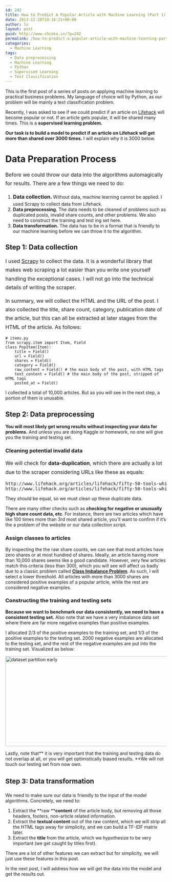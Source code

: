 ```yaml
---
id: 242
title: How to Predict A Popular Article with Machine Learning (Part 1)
date: 2013-12-28T19:16:21+00:00
author: lo
layout: post
guid: http://www.chioka.in/?p=242
permalink: /how-to-predict-a-popular-article-with-machine-learning-part-1/
categories:
  - Machine Learning
tags:
  - Data preprocessing
  - Machine Learning
  - Python
  - Supervised Learning
  - Text Classification
---
```

This is the first post of a series of posts on applying machine learning to practical business problems. My language of choice will by Python, as our problem will be mainly a text classification problem.

Recently, I was asked to see if we could predict if an article on [Lifehack](http://www.lifehack.org) will become popular or not. If an article gets popular, it will be shared many times. This is a **supervised learning problem.**

**Our task is to build a model to predict if an article on Lifehack will get more than shared over 3000 times.** I will explain why it is 3000 below.

# Data Preparation Process

<span style="line-height: 1.714285714; font-size: 1rem;">Before we could throw our data into the algorithms automagically for results. There are a few things we need to do:</span>

  1. <strong style="line-height: 1.714285714; font-size: 1rem;">Data collection. </strong>Without data, machine learning cannot be applied. I used Scrapy to collect data from Lifehack.
  2. **Data preprocessing.** The data needs to be cleaned of problems such as duplicated posts, invalid share counts, and other problems. We also need to construct the training and test ing set here.
  3. **Data transformation.** The data has to be in a format that is friendly to our machine learning before we can throw it to the algorithm.

## Step 1: Data collection

<span style="line-height: 1.714285714; font-size: 1rem;">I used </span><a style="line-height: 1.714285714; font-size: 1rem;" href="http://www.scrapy.org">Scrapy</a><span style="line-height: 1.714285714; font-size: 1rem;"> to collect the data. It is a wonderful library that makes web scraping a lot easier than you write one yourself handling the exceptional cases. I will not go into the technical details of writing the scraper.</span>

<span style="line-height: 1.714285714; font-size: 1rem;">In summary, we will collect the HTML and the URL of the post. I also collected the title, share count, category, publication date of the article, but this can all be extracted at later stages from the HTML of the article. As follows:</span>

    # items.py
    from scrapy.item import Item, Field
    class PopItem(Item):
        title = Field()
        url = Field()
        shares = Field()
        category = Field()
        raw_content = Field() # the main body of the post, with HTML tags
        text_content = Field() # the main body of the post, stripped of HTML tags
        posted_at = Field()
    

I collected a total of 10,000 articles. But as you will see in the next step, a portion of them is unusable.

## Step 2: Data preprocessing

**You will most likely get wrong results without inspecting your data for problems.** And unless you are doing Kaggle or homework, no one will give you the training and testing set.

### Cleaning potential invalid data

<span style="line-height: 1.714285714; font-size: 1rem;">We will check for <strong>data-duplication</strong>, which there are actually a lot due to the scraper considering URLs like these as equals:</span>

<pre>http://www.lifehack.org/articles/lifehack/fifty-50-tools-which-can-help-you-in-writing.html
http://www.lifehack.org/articles/lifehack/fifty-50-tools-which-can-help-you-in-writing.html?utm_campaign=innerlink&utm_medium=feellikethemediaistrollingyou&utm_source=post</pre>

They should be equal, so we must clean up these duplicate data.

There are many other checks such as **checking for negative or unusually high share count data, etc**. For instance, there are two articles which have like 100 times more than 3rd most shared article, you&#8217;ll want to confirm if it&#8217;s the a problem of the website or our data collection script.

### Assign classes to articles

By inspecting the the raw share counts, we can see that most articles have zero shares or at most hundred of shares. Ideally, an article having more than 10,000 shares seems like a good candidate. However, very few articles match this criteria (less than 300), which you will see will affect us badly due to a classic problem called **[Class Imbalance Problem](http://www.chioka.in/class-imbalance-problem/)**. As such, I will select a lower threshold. All articles with more than 3000 shares are considered positive examples of a popular article, while the rest are considered negative examples.

### Constructing the training and testing sets

**Because we want to benchmark our data consistently, we need to have a consistent testing set.** Also note that we have a very imbalance data set where there are far more negative examples than positive examples.

I allocated 2/3 of the positive examples to the training set, and 1/3 of the positive examples to the testing set. 2000 negative examples are allocated to the testing set, and the rest of the negative examples are put into the training set. Visualized as below:

[<img class="aligncenter size-medium wp-image-300" alt="dataset partition early" src="http://www.chioka.in/wp-content/uploads/2013/12/dataset-partition-early-580x281.png" width="580" height="281" srcset="/wp-content/uploads/2013/12/dataset-partition-early-580x281.png 580w, /wp-content/uploads/2013/12/dataset-partition-early-624x303.png 624w, /wp-content/uploads/2013/12/dataset-partition-early.png 708w" sizes="(max-width: 580px) 100vw, 580px" />](http://www.chioka.in/wp-content/uploads/2013/12/dataset-partition-early.png)

Lastly, note that** it is very important that the training and testing data do not overlap at all, or you will get optimistically biased results. **We will not touch our testing set from now own.

## <span style="font-size: 1.285714286rem; line-height: 1.6;">Step 3: Data transformation</span>

We need to make sure our data is friendly to the input of the model algorithms. Concretely, we need to:

  1. Extract the **raw ****content** of the article body, but removing all those headers, footers, non-article related information.
  2. Extract the **textual content** out of the raw content, which we will strip all the HTML tags away for simplicity, and we can build a TF-IDF matrix later.
  3. Extract the **title** from the article, which we hypothesize to be very important (we get caught by titles first).

There are a lot of other features we can extract but for simplicity, we will just use these features in this post.

In the next post, I will address how we will get the data into the model and get the results out.

&nbsp;

&nbsp;